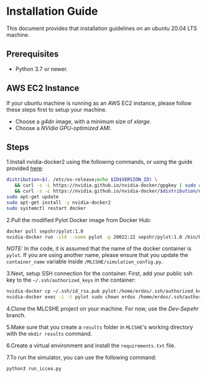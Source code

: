 # Installation Guide

This document provides that installation guidelines on an ubuntu 20.04 LTS machine.

## Prerequisites

+ Python 3.7 or newer.

## AWS EC2 Instance

If your ubuntu machine is running as an AWS EC2 instance, please follow these steps first to setup your machine.

+ Choose a *g4dn* image, with a minimum size of *xlarge*.
+ Choose a *NVidia GPU-optimized AMI*.

## Steps

1.Install nvidia-docker2 using the following commands, or using the guide provided [here](https://docs.nvidia.com/datacenter/cloud-native/container-toolkit/install-guide.html#docker):

```bash
distribution=$(. /etc/os-release;echo $ID$VERSION_ID) \
   && curl -s -L https://nvidia.github.io/nvidia-docker/gpgkey | sudo apt-key add - \
   && curl -s -L https://nvidia.github.io/nvidia-docker/$distribution/nvidia-docker.list | sudo tee /etc/apt/sources.list.d/nvidia-docker.list
sudo apt-get update
sudo apt-get install -y nvidia-docker2
sudo systemctl restart docker
```

2.Pull the modified Pylot Docker image from Docker Hub:

```bash
docker pull sepshr/pylot:1.0
nvidia-docker run -itd --name pylot -p 20022:22 sepshr/pylot:1.0 /bin/bash
```

*NOTE:* In the code, it is assumed that the name of the docker container is `pylot`. If you are using another name, please ensure that you update the `container_name` variable inside `/MLCSHE/simulation_config.py`.

3.Next, setup SSH connection for the container. First, add your public ssh key to the `~/.ssh/authorized_keys` in the container:

```bash
nvidia-docker cp ~/.ssh/id_rsa.pub pylot:/home/erdos/.ssh/authorized_keys
nvidia-docker exec -i -t pylot sudo chown erdos /home/erdos/.ssh/authorized_keys
```

4.Clone the MLCSHE project on your machine. For now, use the *Dev-Sepehr* branch.

5.Make sure that you create a `results` folder in `MLCSHE`'s working directory with the `mkdir results` command.

6.Create a virtual environment and install the `requirements.txt` file.

7.To run the simulator, you can use the following command:

```bash
python3 run_iccea.py
```
